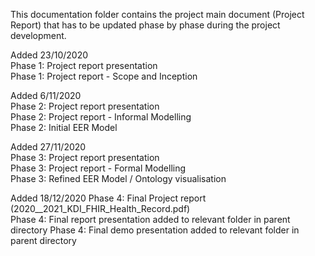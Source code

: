 
This documentation folder contains the project main document (Project Report) that has to be updated phase by phase during the project development.

Added 23/10/2020  
Phase 1: Project report presentation  
Phase 1: Project report - Scope and Inception  

Added 6/11/2020  
Phase 2: Project report presentation  
Phase 2: Project report - Informal Modelling  
Phase 2: Initial EER Model

Added 27/11/2020  
Phase 3: Project report presentation  
Phase 3: Project report - Formal Modelling  
Phase 3: Refined EER Model / Ontology visualisation  

Added 18/12/2020
Phase 4: Final Project report (2020__2021_KDI_FHIR_Health_Record.pdf)  
Phase 4: Final report presentation added to relevant folder in parent directory
Phase 4: Final demo presentation added to relevant folder in parent directory
